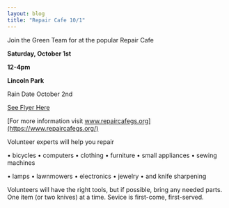 ```yaml
---
layout: blog
title: "Repair Cafe 10/1"
---
```


Join the Green Team for at the popular Repair Cafe 

**Saturday, October 1st**

**12-4pm**

**Lincoln Park**

Rain Date October 2nd

[See Flyer Here](https://storage.googleapis.com/static.rutherford-nj.com/committees/green-team/posts/repaircafeflyer2022.pdf)

[For more information visit www.repaircafegs.org](https://www.repaircafegs.org/)

Volunteer experts will help you repair

• bicycles • computers • clothing • furniture • small appliances • sewing machines

• lamps • lawnmowers • electronics • jewelry • and knife sharpening

Volunteers will have the right tools, but if possible, bring any needed parts. One item (or two knives) at a time. Sevice is first-come, first-served.
